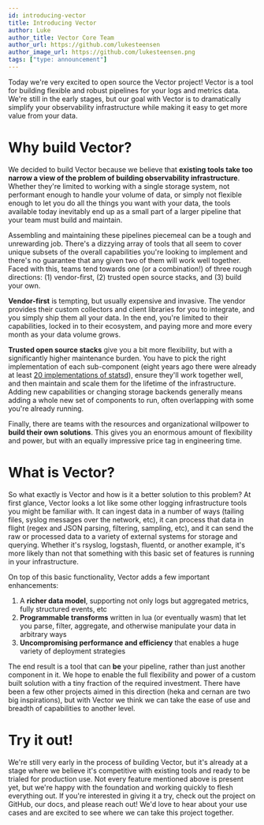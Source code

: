 ```yaml
---
id: introducing-vector
title: Introducing Vector
author: Luke
author_title: Vector Core Team
author_url: https://github.com/lukesteensen
author_image_url: https://github.com/lukesteensen.png
tags: ["type: announcement"]
---
```


Today we're very excited to open source the Vector project! Vector is a tool for building flexible and robust pipelines for your logs and metrics data. We're still in the early stages, but our goal with Vector is to dramatically simplify your observability infrastructure while making it easy to get more value from your data.

# Why build Vector?

We decided to build Vector because we believe that **existing tools take too narrow a view of the problem of building observability infrastructure**. Whether they're limited to working with a single storage system, not performant enough to handle your volume of data, or simply not flexible enough to let you do all the things you want with your data, the tools available today inevitably end up as a small part of a larger pipeline that your team must build and maintain.

Assembling and maintaining these pipelines piecemeal can be a tough and unrewarding job. There's a dizzying array of tools that all seem to cover unique subsets of the overall capabilities you're looking to implement and there's no guarantee that any given two of them will work well together. Faced with this, teams tend towards one (or a combination!) of three rough directions: (1) vendor-first, (2) trusted open source stacks, and (3) build your own.

**Vendor-first** is tempting, but usually expensive and invasive. The vendor provides their custom collectors and client libraries for you to integrate, and you simply ship them all your data. In the end, you're limited to their capabilities, locked in to their ecosystem, and paying more and more every month as your data volume grows.

**Trusted open source stacks** give you a bit more flexibility, but with a significantly higher maintenance burden. You have to pick the right implementation of each sub-component (eight years ago there were already at least [20 implementations of statsd](http://www.joemiller.me/2011/09/21/list-of-statsd-server-implementations/)), ensure they'll work together well, and then maintain and scale them for the lifetime of the infrastructure. Adding new capabilities or changing storage backends generally means adding a whole new set of components to run, often overlapping with some you're already running.

Finally, there are teams with the resources and organizational willpower to **build their own solutions**. This gives you an enormous amount of flexibility and power, but with an equally impressive price tag in engineering time.

# What is Vector?

So what exactly is Vector and how is it a better solution to this problem? At first glance, Vector looks a lot like some other logging infrastructure tools you might be familiar with. It can ingest data in a number of ways (tailing files, syslog messages over the network, etc), it can process that data in flight (regex and JSON parsing, filtering, sampling, etc), and it can send the raw or processed data to a variety of external systems for storage and querying. Whether it's rsyslog, logstash, fluentd, or another example, it's more likely than not that something with this basic set of features is running in your infrastructure.

On top of this basic functionality, Vector adds a few important enhancements:

1. A **richer data model**, supporting not only logs but aggregated metrics, fully structured events, etc
2. **Programmable transforms** written in lua (or eventually wasm) that let you parse, filter, aggregate, and otherwise manipulate your data in arbitrary ways
3. **Uncompromising performance and efficiency** that enables a huge variety of deployment strategies

The end result is a tool that can **be** your pipeline, rather than just another component in it. We hope to enable the full flexibility and power of a custom built solution with a tiny fraction of the required investment. There have been a few other projects aimed in this direction (heka and cernan are two big inspirations), but with Vector we think we can take the ease of use and breadth of capabilities to another level.

# Try it out!

We're still very early in the process of building Vector, but it's already at a stage where we believe it's competitive with existing tools and ready to be trialed for production use. Not every feature mentioned above is present yet, but we're happy with the foundation and working quickly to flesh everything out. If you're interested in giving it a try, check out the project on GitHub, our docs, and please reach out! We'd love to hear about your use cases and are excited to see where we can take this project together.
